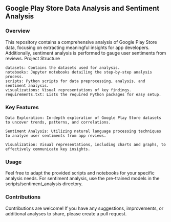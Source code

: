## Google Play Store Data Analysis and Sentiment Analysis
### Overview

This repository contains a comprehensive analysis of Google Play Store data, focusing on extracting meaningful insights for app developers. Additionally, sentiment analysis is performed to gauge user sentiments from reviews.
Project Structure

    datasets: Contains the datasets used for analysis.
    notebooks: Jupyter notebooks detailing the step-by-step analysis process.
    scripts: Python scripts for data preprocessing, analysis, and sentiment analysis.
    visualizations: Visual representations of key findings.
    requirements.txt: Lists the required Python packages for easy setup.

### Key Features

    Data Exploration: In-depth exploration of Google Play Store datasets to uncover trends, patterns, and correlations.

    Sentiment Analysis: Utilizing natural language processing techniques to analyze user sentiments from app reviews.

    Visualization: Visual representations, including charts and graphs, to effectively communicate key insights.

### Usage

Feel free to adapt the provided scripts and notebooks for your specific analysis needs. For sentiment analysis, use the pre-trained models in the scripts/sentiment_analysis directory.

### Contributions

Contributions are welcome! If you have any suggestions, improvements, or additional analyses to share, please create a pull request.